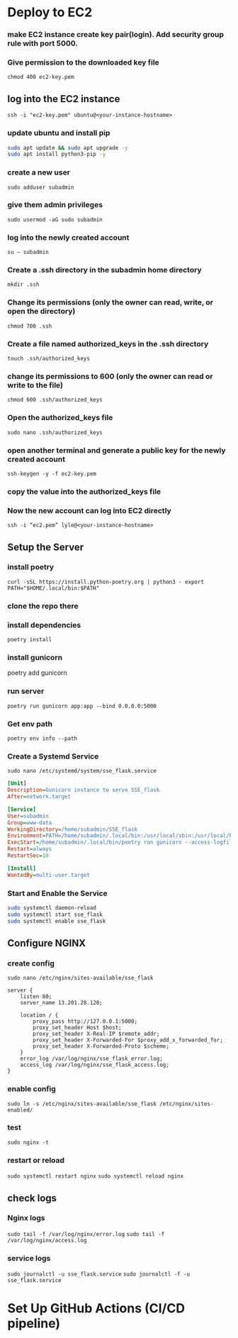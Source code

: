 # Deploy to EC2

### make EC2 instance create key pair(login). Add security group rule with port 5000.

### Give permission to the downloaded key file
`chmod 400 ec2-key.pem`

## log into the EC2 instance
`ssh -i "ec2-key.pem" ubuntu@<your-instance-hostname>`


### update ubuntu and install pip
```bash
sudo apt update && sudo apt upgrade -y
sudo apt install python3-pip -y
```

### create a new user
`sudo adduser subadmin`

### give them admin privileges
`sudo usermod -aG sudo subadmin`

### log into the newly created account
`su — subadmin`

### Create a .ssh directory in the subadmin home directory
`mkdir .ssh`

### Change its permissions (only the owner can read, write, or open the directory) 
`chmod 700 .ssh`

### Create a file named authorized_keys in the .ssh directory
`touch .ssh/authorized_keys`

### change its permissions to 600 (only the owner can read or write to the file)
`chmod 600 .ssh/authorized_keys`

### Open the authorized_keys file
`sudo nano .ssh/authorized_keys`

### open another terminal and generate a public key for the newly created account
`ssh-keygen -y -f ec2-key.pem`

### copy the value into the authorized_keys file

### Now the new account can log into EC2 directly
`ssh -i “ec2.pem” lyle@<your-instance-hostname>`

## Setup the Server

### install poetry
`curl -sSL https://install.python-poetry.org | python3 -
export PATH="$HOME/.local/bin:$PATH"`

### clone the repo there

### install dependencies
`poetry install`

### install gunicorn
poetry add gunicorn

### run server 
`poetry run gunicorn app:app --bind 0.0.0.0:5000`

### Get env path
`poetry env info --path`

### Create a Systemd Service
`sudo nano /etc/systemd/system/sse_flask.service`

```ini
[Unit]
Description=Gunicorn instance to serve SSE_flask
After=network.target

[Service]
User=subadmin
Group=www-data
WorkingDirectory=/home/subadmin/SSE_flask
Environment=PATH=/home/subadmin/.local/bin:/usr/local/sbin:/usr/local/bin:/usr/sbin:/usr/bin:/sbin:/bin
ExecStart=/home/subadmin/.local/bin/poetry run gunicorn --access-logfile - --workers 3 --bind 0.0.0.0:5000 app:app
Restart=always
RestartSec=10

[Install]
WantedBy=multi-user.target

```

### Start and Enable the Service
```bash
sudo systemctl daemon-reload
sudo systemctl start sse_flask
sudo systemctl enable sse_flask
```

## Configure NGINX
### create config
`sudo nano /etc/nginx/sites-available/sse_flask`

```nginx
server {
    listen 80;
    server_name 13.201.28.120;

    location / {
        proxy_pass http://127.0.0.1:5000;
        proxy_set_header Host $host;
        proxy_set_header X-Real-IP $remote_addr;
        proxy_set_header X-Forwarded-For $proxy_add_x_forwarded_for;
        proxy_set_header X-Forwarded-Proto $scheme;
    }
    error_log /var/log/nginx/sse_flask_error.log;
    access_log /var/log/nginx/sse_flask_access.log;
}
```

### enable config
`sudo ln -s /etc/nginx/sites-available/sse_flask /etc/nginx/sites-enabled/`

### test
`sudo nginx -t`

### restart or reload
`sudo systemctl restart nginx`
`sudo systemctl reload nginx`

## check logs
### Nginx logs

`sudo tail -f /var/log/nginx/error.log`
`sudo tail -f /var/log/nginx/access.log`

### service logs
`sudo journalctl -u sse_flask.service`
`sudo journalctl -f -u sse_flask.service`

# Set Up GitHub Actions (CI/CD pipeline)
